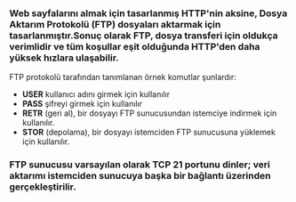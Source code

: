 ### Web sayfalarını almak için tasarlanmış HTTP'nin aksine, Dosya Aktarım Protokolü (FTP) dosyaları aktarmak için tasarlanmıştır.Sonuç olarak FTP, dosya transferi için oldukça verimlidir ve tüm koşullar eşit olduğunda HTTP'den daha yüksek hızlara ulaşabilir.

FTP protokolü tarafından tanımlanan örnek komutlar şunlardır:

* **USER** kullanıcı adını girmek için kullanılır
* **PASS** şifreyi girmek için kullanılır
* **RETR** (geri al), bir dosyayı FTP sunucusundan istemciye indirmek için kullanılır.
* **STOR** (depolama), bir dosyayı istemciden FTP sunucusuna yüklemek için kullanılır.

### FTP sunucusu varsayılan olarak TCP 21 portunu dinler; veri aktarımı istemciden sunucuya başka bir bağlantı üzerinden gerçekleştirilir.
